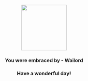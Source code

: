 <p align="center">
    <img src="https://raw.githubusercontent.com/PokeAPI/sprites/master/sprites/pokemon/321.png" width="150" height="150">
</p>
<h3 align="center">You were embraced by - <b>Wailord</b></h3>
<h3 align="center">Have a wonderful day!</h3>
